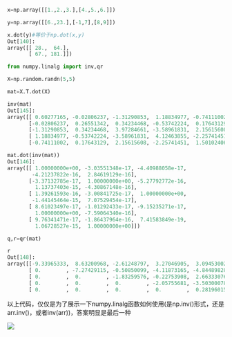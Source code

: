 

```py
x=np.array([[1.,2.,3.],[4.,5.,6.]])

y=np.array([[6.,23.],[-1,7],[8,9]])

x.dot(y)#等价于np.dot(x,y)
Out[140]: 
array([[ 28.,  64.],
       [ 67., 181.]])
```

```py
from numpy.linalg import inv,qr

X=np.random.randn(5,5)

mat=X.T.dot(X)

inv(mat)
Out[145]: 
array([[ 0.60277165, -0.02806237, -1.31290853,  1.18834977, -0.74111002],
       [-0.02806237,  0.26551342,  0.34234468, -0.53742224,  0.17643129],
       [-1.31290853,  0.34234468,  3.97284661, -3.58961831,  2.15615608],
       [ 1.18834977, -0.53742224, -3.58961831,  4.12463855, -2.25741451],
       [-0.74111002,  0.17643129,  2.15615608, -2.25741451,  1.50102406]])

mat.dot(inv(mat))
Out[146]: 
array([[ 1.00000000e+00, -3.03551348e-17, -4.40988058e-17,
        -4.21237822e-16,  2.84619129e-16],
       [-3.37132785e-17,  1.00000000e+00, -5.27792772e-16,
         1.13737403e-15, -4.30867148e-16],
       [ 1.39261593e-16, -3.00841725e-17,  1.00000000e+00,
        -1.44145464e-15,  7.07529454e-17],
       [ 8.61023497e-17, -1.01292433e-17, -9.15235271e-17,
         1.00000000e+00, -7.59064340e-16],
       [ 9.76341471e-17, -1.86437964e-16,  7.41583849e-19,
         1.06728527e-15,  1.00000000e+00]])

q,r=qr(mat)

r
Out[148]: 
array([[-9.33965333,  8.63200968, -2.61248797,  3.27046905,  3.09453002],
       [ 0.        , -7.27429115, -0.50850099, -4.11873165, -4.84489828],
       [ 0.        ,  0.        , -1.83259576, -0.22753908,  2.66333076],
       [ 0.        ,  0.        ,  0.        , -2.05755681, -3.50300078],
       [ 0.        ,  0.        ,  0.        ,  0.        ,  0.28196015]])
```


以上代码，仅仅是为了展示一下numpy.linalg函数如何使用(是np.inv()形式，还是arr.inv()，或者inv(arr))，答案明显是最后一种

![](https://github.com/BinGYiZhanG/Python_/blob/master/%E3%80%8A%E5%88%A9%E7%94%A8Python%E8%BF%9B%E8%A1%8C%E6%95%B0%E6%8D%AE%E5%88%86%E6%9E%90%E3%80%8B/Images/07071756.png)






